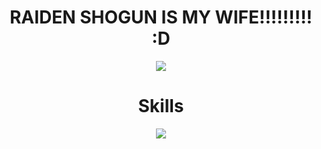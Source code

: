 <h1 align="center"> RAIDEN SHOGUN IS MY WIFE!!!!!!!!! :D </h1>
<p align="center">
<img src="https://discord.c99.nl/widget/theme-3/242969117479403520.png"/>
</p>

<h1 align="center"> Skills </h1>
<p align="center">
<img src="https://skillicons.dev/icons?i=js,ts,go,vscode,mongo,postgres,bash&theme=dark"
</p>

<!--
**1intan99/1intan99** is a ✨ _special_ ✨ repository because its `README.md` (this file) appears on your GitHub profile.

Here are some ideas to get you started:

- 🔭 I’m currently working on ...
- 🌱 I’m currently learning ...
- 👯 I’m looking to collaborate on ...
- 🤔 I’m looking for help with ...
- 💬 Ask me about ...
- 📫 How to reach me: ...
- 😄 Pronouns: ...
- ⚡ Fun fact: ...
-->
